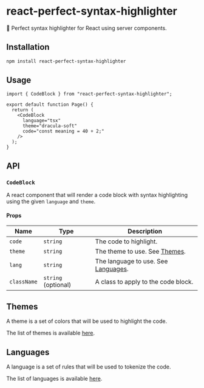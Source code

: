 # react-perfect-syntax-highlighter

🌈 Perfect syntax highlighter for React using server components.

## Installation

```bash
npm install react-perfect-syntax-highlighter
```

## Usage

```tsx
import { CodeBlock } from "react-perfect-syntax-highlighter";

export default function Page() {
  return (
    <CodeBlock
      language="tsx"
      theme="dracula-soft"
      code="const meaning = 40 + 2;"
    />
  );
}
```

## API

### `CodeBlock`

A react component that will render a code block with syntax highlighting using the given `language` and `theme`.

#### Props

| Name        | Type                | Description                                       |
| ----------- | ------------------- | ------------------------------------------------- |
| `code`      | `string`            | The code to highlight.                            |
| `theme`     | `string`            | The theme to use. See [Themes](#themes).          |
| `lang`      | `string`            | The language to use. See [Languages](#languages). |
| `className` | `string` (optional) | A class to apply to the code block.               |

## Themes

A theme is a set of colors that will be used to highlight the code.

The list of themes is available [here](https://github.com/code-hike/lighter/tree/main/lib/grammars).

## Languages

A language is a set of rules that will be used to tokenize the code.

The list of languages is available [here](https://github.com/code-hike/lighter/tree/main/lib/grammars).
